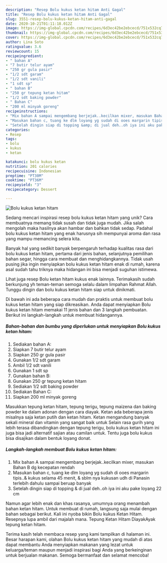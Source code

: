 ```yaml
---
description: "Resep Bolu kukus ketan hitam Anti Gagal"
title: "Resep Bolu kukus ketan hitam Anti Gagal"
slug: 3551-resep-bolu-kukus-ketan-hitam-anti-gagal
date: 2020-10-21T01:11:18.012Z
image: https://img-global.cpcdn.com/recipes/6d3ec42be2ebcecd/751x532cq70/bolu-kukus-ketan-hitam-foto-resep-utama.jpg
thumbnail: https://img-global.cpcdn.com/recipes/6d3ec42be2ebcecd/751x532cq70/bolu-kukus-ketan-hitam-foto-resep-utama.jpg
cover: https://img-global.cpcdn.com/recipes/6d3ec42be2ebcecd/751x532cq70/bolu-kukus-ketan-hitam-foto-resep-utama.jpg
author: Lina Soto
ratingvalue: 3.6
reviewcount: 15
recipeingredient:
- " bahan A"
- "7 butir telur ayam"
- "250 gr gula pasir"
- "1/2 sdt garam"
- "1/2 sdt vanili"
- "1 sdt sp"
- " bahan B"
- "250 gr tepung ketan hitam"
- "1/2 sdt baking powder"
- " Bahan C"
- "200 ml minyak goreng"
recipeinstructions:
- "Mix bahan A sampai mengembang berjejak..kecilkan mixer, masukan Bahan B dg kecepatan rendah"
- "Masukan bahan c, tuang ke dlm loyang yg sudah di ooes margarin tipis..&amp; kukus selama 45 menit, &amp; sblm nya kukusan udh di Panasin terlebih dahulu sampai beruap banyak"
- "Setelah dingin siap di topping &amp; di jual deh..oh iya ini aku pake loyang 22 cm"
categories:
- Resep
tags:
- bolu
- kukus
- ketan

katakunci: bolu kukus ketan 
nutrition: 201 calories
recipecuisine: Indonesian
preptime: "PT30M"
cooktime: "PT36M"
recipeyield: "3"
recipecategory: Dessert

---
```



![Bolu kukus ketan hitam](https://img-global.cpcdn.com/recipes/6d3ec42be2ebcecd/751x532cq70/bolu-kukus-ketan-hitam-foto-resep-utama.jpg)

Sedang mencari inspirasi resep bolu kukus ketan hitam yang unik? Cara membuatnya memang tidak susah dan tidak juga mudah. Jika salah mengolah maka hasilnya akan hambar dan bahkan tidak sedap. Padahal bolu kukus ketan hitam yang enak harusnya sih mempunyai aroma dan rasa yang mampu memancing selera kita.

Banyak hal yang sedikit banyak berpengaruh terhadap kualitas rasa dari bolu kukus ketan hitam, pertama dari jenis bahan, selanjutnya pemilihan bahan segar, hingga cara membuat dan menghidangkannya. Tidak usah pusing jika ingin menyiapkan bolu kukus ketan hitam enak di rumah, karena asal sudah tahu triknya maka hidangan ini bisa menjadi suguhan istimewa.

Lihat juga resep Bolu ketan hitam kukus enak lainnya. Terimakasih sudah berkunjung yh teman-teman semoga selalu dalam limpahan Rahmat Allah. Tunggu dingin dan bolu kukus ketan hitam siap untuk dinikmati.


Di bawah ini ada beberapa cara mudah dan praktis untuk membuat bolu kukus ketan hitam yang siap dikreasikan. Anda dapat menyiapkan Bolu kukus ketan hitam memakai 11 jenis bahan dan 3 langkah pembuatan. Berikut ini langkah-langkah untuk membuat hidangannya.

<!--inarticleads1-->

##### Bahan-bahan dan bumbu yang diperlukan untuk menyiapkan Bolu kukus ketan hitam:

1. Sediakan  bahan A:
1. Siapkan 7 butir telur ayam
1. Siapkan 250 gr gula pasir
1. Gunakan 1/2 sdt garam
1. Ambil 1/2 sdt vanili
1. Gunakan 1 sdt sp
1. Gunakan  bahan B:
1. Gunakan 250 gr tepung ketan hitam
1. Sediakan 1/2 sdt baking powder
1. Sediakan  Bahan C:
1. Siapkan 200 ml minyak goreng


Masukkan tepung ketan hitam, tepung terigu, tepung maizena dan baking powder ke dalam adonan dengan cara diayak. Ketan ada beberapa jenis misalnya saja ketan putih dan ketan hitam. Ketan mengandung banyak sekali mineral dan vitamin yang sangat baik untuk Selain rasa gurih yang lebih terasa dibandingkan dengan tepung terigu, bolu kukus ketan hitam ini juga bisa jadi alternatif sajian atau camilan untuk. Tentu juga bolu kukus bisa disajikan dalam bentuk loyang donat. 

<!--inarticleads2-->

##### Langkah-langkah membuat Bolu kukus ketan hitam:

1. Mix bahan A sampai mengembang berjejak..kecilkan mixer, masukan Bahan B dg kecepatan rendah
1. Masukan bahan c, tuang ke dlm loyang yg sudah di ooes margarin tipis..&amp; kukus selama 45 menit, &amp; sblm nya kukusan udh di Panasin terlebih dahulu sampai beruap banyak
1. Setelah dingin siap di topping &amp; di jual deh..oh iya ini aku pake loyang 22 cm


Namun agar lebih enak dan khas rasanya, umumnya orang menambah bahan ketan hitam. Untuk membuat di rumah, langsung saja mulai dengan bahan sebagai berikut. Kali ini nyoba bikin Bolu kukus Ketan Hitam. Resepnya lupa ambil dari majalah mana. Tepung Ketan Hitam DiayakAyak tepung ketan hitam. 

Terima kasih telah membaca resep yang kami tampilkan di halaman ini. Besar harapan kami, olahan Bolu kukus ketan hitam yang mudah di atas dapat membantu Anda menyiapkan makanan yang lezat untuk keluarga/teman maupun menjadi inspirasi bagi Anda yang berkeinginan untuk berjualan makanan. Semoga bermanfaat dan selamat mencoba!
